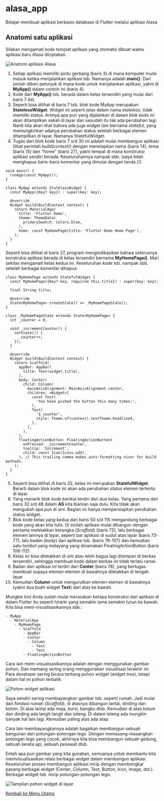 # alasa_app

Belajar membuat aplikasi berbasis database di Flutter melalui aplikasi Alasa


## Anatomi satu aplikasi

Silakan mengamati kode templat aplikasi yang otomatis dibuat waktu aplikasi baru Alasa diciptakan.

![Anatomi aplikasi Alasa](./alasa_app/anatomi1.png?raw=true)

1. Setiap aplikasi memiliki pintu gerbang (baris 3) di mana komputer mulai masuk ketika menjalankan aplikasi tsb. Namanya adalah **main()**. Dari sinilah diberi petunjuk di mana kode untuk menjalankan aplikasi, yakni di **MyApp()** dalam contoh ini (baris 4).
2. Kode dari **MyApp()** tsb. berada dalam kelas tersendiri yang mulai dari baris 7 dst.
3. Seperti bisa dilihat di baris 7 tsb. blok kode MyApp merupakan **StatelessWidget**. Widget ini seperti jelas dalam nama _stateless_, tidak memiliki status. Artinya apa pun yang dijalankan di dalam blok kode ini akan ditampilkan sekali di layar dan sesudah itu tak ada perubahan lagi. Nanti kita akan lihat bahwa ada juga widget lain bernama _stateful_, yang memungkinkan adanya perubahan status setelah berbagai elemen ditampilkan di layar. Namanya StatefulWidget.
4. Tugas dari blok kode baris 7 s/d 30 ini adalah mulai membangun aplikasi (lihat perintah _build(context)_) dengan menetapkan nama (baris 14), tema (baris 15) dan "home" (baris 27), yakni tempat di mana konstruksi aplikasi sendiri berada. Keseluruhannya nampak sbb. (saya telah menghapus baris-baris komentar yang dimulai dengan tanda //)

```
void main() {
  runApp(const MyApp());
}

class MyApp extends StatelessWidget {
  const MyApp({Key? key}) : super(key: key);

  @override
  Widget build(BuildContext context) {
    return MaterialApp(
      title: 'Flutter Demo',
      theme: ThemeData(
        primarySwatch: Colors.blue,
      ),
      home: const MyHomePage(title: 'Flutter Demo Home Page'),
    );
  }
}
```

Seperti bisa dilihat di baris 27, program mengindikasikan bahwa seterusnya konstruksi aplikasi berada di kelas tersendiri bernama **MyHomePage()**. Mari sekilas mengamati kelas kedua ini. Keseluruhan kode tsb. nampak sbb. setelah berbagai komentar dihapus:

```
class MyHomePage extends StatefulWidget {
  const MyHomePage({Key? key, required this.title}) : super(key: key);

  final String title;

  @override
  State<MyHomePage> createState() => _MyHomePageState();
}

class _MyHomePageState extends State<MyHomePage> {
  int _counter = 0;

  void _incrementCounter() {
    setState(() {
      _counter++;
    });
  }

  @override
  Widget build(BuildContext context) {
    return Scaffold(
      appBar: AppBar(
        title: Text(widget.title),
      ),
      body: Center(
        child: Column(
          mainAxisAlignment: MainAxisAlignment.center,
          children: <Widget>[
            const Text(
              'You have pushed the button this many times:',
            ),
            Text(
              '$_counter',
              style: Theme.of(context).textTheme.headline4,
            ),
          ],
        ),
      ),
      floatingActionButton: FloatingActionButton(
        onPressed: _incrementCounter,
        tooltip: 'Increment',
        child: const Icon(Icons.add),
      ), // This trailing comma makes auto-formatting nicer for build methods.
    );
  }
}
```

5. Seperti bisa dilihat di baris 32, kelas ini merupakan **StatefulWidget**. Berarti dalam blok kode ini akan ada perubahan status elemen tertentu di layar.
6. Yang menarik blok kode berikut terdiri dari dua kelas. Yang pertama dari baris 32 s/d 48 dalam **AS** kita biarkan saja dulu. Kita tidak akan mengubah apa pun di sini. Bagian ini hanya mempersiapkan perubahan status widget.
7. Blok kode kelas yang kedua dari baris 50 s/d 115 mengandung berbagai kode yang akan kita tulis. Di sinilah aplikasi mulai dibangun dengan pertama meletakkan kerangka (_Scaffold_) (baris 72), lalu berbagai elemen lainnya di layar, seperti bar aplikasi di sudut atas layar (baris 73-77), lalu badan (_body_) dari aplikasi tsb. (baris 78-107) dan kemudian satu tombol yang melayang yang dinamakan FloatingActionButton (baris 108-112).
8. Kelas ini bisa diletakkan di sini atau lebih bagus lagi disimpan di berkas tersendiri, sehingga membuat kode dalam berkas ini tidak terlalu ramai.
9. Badan dari aplikasi ini terdiri dari **Center** (baris 78), yang bertugas membuat supaya elemen-elemen di bawahnya diletakkan di tengah layar
10. Kemudian **Column** untuk mengurutkan elemen-elemen di bawahnya (yakni dua buah widget **Text**) dari atas ke bawah.

Mungkin kini Anda sudah mulai merasakan betapa konstruksi dari aplikasi di dalam Flutter itu seperti hirarki yang semakin lama semakin turun ke bawah. Kita bisa mem-visualisasikannya sbb.:
```
- MyApp
  - MaterialApp
    - MyHomePage
      - Scaffold
        - AppBar
        - Center
          - Column
            - Text
            - Text
        - FloatingActionButton
```

Cara lain mem-visualisasikannya adalah dengan menggunakan gambar pohon. Dan memang sering orang menggunakan visualisasi terakhir ini. Para developer sering bicara tentang pohon widget (_widget tree_), tetapi dalam hal ini pohon terbalik.

![Pohon widget aplikasi](./alasa_app/pohon.jpg?raw=true)

Saya sendiri sering membayangkan gambar tsb. seperti rumah. Jadi mulai dari fondasi rumah (_Scaffold_), di atasnya dibangun lantai, dinding dan kolom. Di atas lantai ada meja, kursi, bangku dlsb. Kemudian di atas kolum dan dinding ada langit-langit dan loteng. Di dalam loteng ada mungkin banyak hal lain lagi. Kemudian paling atas ada atap.

Cara lain membayangkannya adalah bagaikan membangun sebuah bangunan dari potongan-potongan lego. Dengan memasang-masangkan potongan lego yang cocok, akhirnya kita bisa membangun sebuah gedung, sebuah kereta api, sebuah pesawat dlsb.

Entah apa pun gambar yang kita gunakan, semuanya untuk membantu kita memvisualisasikan relasi berbagai widget dalam membangun aplikasi. Keseluruhan proses membangun aplikasi mirip dengan membongkar pasang berbagai widget (Center, Column, Text, Button, Icon, Image, dst.). Berbagai widget tsb. mirip potongan-potongan lego.

![Tampilan pohon widget di layar](./alasa_app/pohon_screen.jpg?raw=true)


[Kembali ke Menu Utama](./alasa_app.md)
